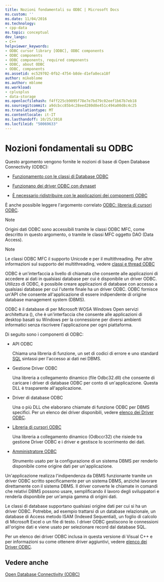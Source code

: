 ```yaml
---
title: Nozioni fondamentali su ODBC | Microsoft Docs
ms.custom: ''
ms.date: 11/04/2016
ms.technology:
- cpp-data
ms.topic: conceptual
dev_langs:
- C++
helpviewer_keywords:
- ODBC cursor library [ODBC], ODBC components
- ODBC components
- ODBC components, required components
- ODBC, about ODBC
- ODBC, components
ms.assetid: ec529702-0fb2-4754-b8de-d1efa8eca18f
author: mikeblome
ms.author: mblome
ms.workload:
- cplusplus
- data-storage
ms.openlocfilehash: f4ff225cb9095f78e7e7bd79c02eef1b67b7eb18
ms.sourcegitcommit: a9dcbcc85b4c28eed280d8e451c494a00d8c4c25
ms.translationtype: MT
ms.contentlocale: it-IT
ms.lasthandoff: 10/25/2018
ms.locfileid: "50069633"
---
```

# <a name="odbc-basics"></a>Nozioni fondamentali su ODBC

Questo argomento vengono fornite le nozioni di base di Open Database Connectivity (ODBC):

- [Funzionamento con le classi di Database ODBC](../../data/odbc/odbc-and-the-database-classes.md)

- [Funzionano dei driver ODBC con dynaset](../../data/odbc/odbc-driver-requirements-for-dynasets.md)

- [È necessario ridistribuire con le applicazioni dei componenti ODBC](../../data/odbc/redistributing-odbc-components-to-your-customers.md)

È anche possibile leggere l'argomento correlato [ODBC: libreria di cursori ODBC](../../data/odbc/odbc-the-odbc-cursor-library.md).

> [!NOTE]
> Origini dati ODBC sono accessibili tramite le classi ODBC MFC, come descritto in questo argomento, o tramite le classi MFC oggetto DAO (Data Access).

> [!NOTE]
> Le classi ODBC MFC il supporto Unicode e per il multithreading. Per altre informazioni sul supporto del multithreading, vedere [classi e thread ODBC](../../data/odbc/odbc-classes-and-threads.md)

ODBC è un'interfaccia a livello di chiamata che consente alle applicazioni di accedere ai dati in qualsiasi database per cui è disponibile un driver ODBC. Utilizzo di ODBC, è possibile creare applicazioni di database con accesso a qualsiasi database per cui l'utente finale ha un driver ODBC. ODBC fornisce un'API che consente all'applicazione di essere indipendente di origine database management system (DBMS).

ODBC è il database di per Microsoft WOSA Windows Open servizi architettura (), che è un'interfaccia che consente alle applicazioni di desktop basati su Windows per la connessione per diversi ambienti informatici senza riscrivere l'applicazione per ogni piattaforma.

Di seguito sono i componenti di ODBC:

- API ODBC

   Chiama una libreria di funzione, un set di codici di errore e uno standard [SQL](../../data/odbc/sql.md) sintassi per l'accesso ai dati nei DBMS.

- Gestione Driver ODBC

   Una libreria a collegamento dinamico (file Odbc32.dll) che consente di caricare i driver di database ODBC per conto di un'applicazione. Questa DLL è trasparente all'applicazione.

- Driver di database ODBC

   Una o più DLL che elaborano chiamate di funzione ODBC per DBMS specifici. Per un elenco dei driver disponibili, vedere [elenco dei Driver ODBC](../../data/odbc/odbc-driver-list.md).

- [Libreria di cursori ODBC](../../data/odbc/odbc-the-odbc-cursor-library.md)

   Una libreria a collegamento dinamico (Odbccr32) che risiede tra gestione Driver ODBC e i driver e gestisce lo scorrimento dei dati.

- [Amministratore ODBC](../../data/odbc/odbc-administrator.md)

   Strumento usato per la configurazione di un sistema DBMS per renderlo disponibile come origine dati per un'applicazione.

Un'applicazione realizza l'indipendenza da DBMS funzionante tramite un driver ODBC scritto specificamente per un sistema DBMS, anziché lavorare direttamente con il sistema DBMS. Il driver converte le chiamate in comandi che relativi DBMS possono usare, semplificando il lavoro degli sviluppatori e renderla disponibile per un'ampia gamma di origini dati.

Le classi di database supportano qualsiasi origine dati per cui si ha un driver ODBC. Potrebbe, ad esempio trattarsi di un database relazionale, un database di Access metodo ISAM (Indexed Sequential), un foglio di calcolo di Microsoft Excel o un file di testo. I driver ODBC gestiscono le connessioni all'origine dati e viene usato per selezionare record dal database SQL.

Per un elenco dei driver ODBC inclusa in questa versione di Visual C++ e per informazioni su come ottenere driver aggiuntivi, vedere [elenco dei Driver ODBC](../../data/odbc/odbc-driver-list.md).

## <a name="see-also"></a>Vedere anche

[Open Database Connectivity (ODBC)](../../data/odbc/open-database-connectivity-odbc.md)